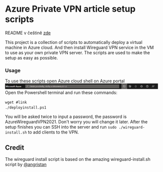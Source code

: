 # Azure Private VPN article setup scripts

README v češtině [zde](README.cs.md)

This project is a collection of scripts to automatically deploy a virtual machine in Azure cloud. And then install Wireguard VPN service in the VM to use as your own private VPN server. The scripts are used to make the setup as easy as possible.

### Usage
To use these scripts open Azure cloud shell on Azure portal
![Azure Portal Cloud shell button location](az-cloudshell.png)
Open the Powershell terminal and run these commands:

`wget #link`\
`./deployinstall.ps1`

You will be asked twice to input a password, the password is AzureWireguardVPN2021. Don't worry you will change it later.
After the setup finishes you can SSH into the server and run `sudo ./wireguard-install.sh` to add clients to the VPN.

## Credit
The wireguard install script is based on the amazing wireguard-install.sh script by [@angristan](https://github.com/angristan/wireguard-install)
